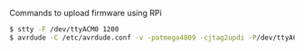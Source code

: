 Commands to upload firmware using RPi

```bash
$ stty -F /dev/ttyACM0 1200
$ avrdude -C /etc/avrdude.conf -v -patmega4809 -cjtag2updi -P/dev/ttyACM0 -b115200 -e -D -Uflash:w:firmware.hex
```
